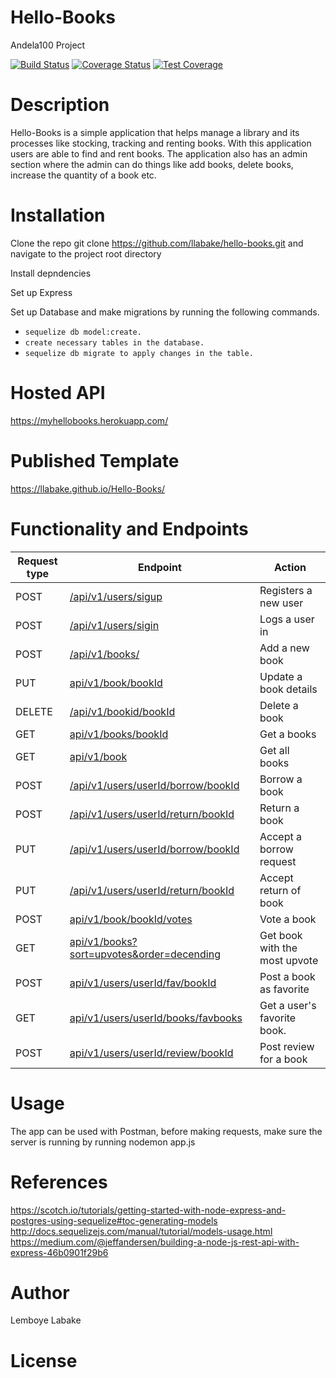 <content>
<snippet>

# Hello-Books

Andela100 Project

[![Build Status](https://travis-ci.org/llabake/Hello-Books.svg?branch=ch-test-API-endpoint-152221220)](https://travis-ci.org/llabake/Hello-Books) [![Coverage Status](https://coveralls.io/repos/github/llabake/Hello-Books/badge.svg?branch=ch-test-API-endpoint-152221220)](https://coveralls.io/github/llabake/Hello-Books?branch=ch-test-API-endpoint-152221220)
[![Test Coverage](https://api.codeclimate.com/v1/badges/dce359c3ae4842ad9876/test_coverage)](https://codeclimate.com/github/llabake/Hello-Books/test_coverage)

# Description

Hello-Books is a simple application that helps manage a library and its processes like stocking, tracking and renting books. With this application users are able to find and rent books. The application also has an admin section where the admin can do things like add books, delete books, increase the quantity of a book etc.

# Installation

Clone the repo git clone https://github.com/llabake/hello-books.git and navigate to the project root directory

Install depndencies

Set up Express

Set up Database and make migrations by running the following commands.<br> 
- `sequelize db model:create.`
- `create necessary tables in the database.`
- `sequelize db migrate to apply changes in the table.`

# Hosted API

https://myhellobooks.herokuapp.com/

# Published Template

https://llabake.github.io/Hello-Books/

# Functionality and Endpoints

Request type | Endpoint | Action
------------ | -------- | ------
POST | [/api/v1/users/sigup](#create-user) | Registers a new user
POST | [/api/v1/users/sigin](#login) | Logs a user in
POST | [/api/v1/books/](#add-book) | Add a new book
PUT | [api/v1/book/bookId](#update-a-book) | Update a book details
DELETE | [/api/v1/bookid/bookId](#delete-a-book) | Delete a book
GET | [api/v1/books/bookId](#get-a-books) | Get a books
GET | [api/v1/book](#get-all-books) | Get all books
POST | [/api/v1/users/userId/borrow/bookId](#borrow-book) | Borrow a book
POST | [/api/v1/users/userId/return/bookId](#return-book) | Return a book
PUT | [/api/v1/users/userId/borrow/bookId](#borrow-book) | Accept a borrow request
PUT | [/api/v1/users/userId/return/bookId](#return-book) | Accept return of book
POST | [api/v1/book/bookId/votes](#vote-a-book) | Vote a book
GET | [api/v1/books?sort=upvotes&order=decending](#get-book-most-upvote) | Get book with the most upvote
POST | [api/v1/users/userId/fav/bookId](#favorite-book) | Post a book as favorite
GET | [api/v1/users/userId/books/favbooks](#get-favorite-books) | Get a user's favorite book.
POST | [api/v1/users/userId/review/bookId](#post-reviews) | Post review for a book
 

# Usage

The app can be used with Postman, before making requests, make sure the server is running by running nodemon app.js

# References

https://scotch.io/tutorials/getting-started-with-node-express-and-postgres-using-sequelize#toc-generating-models <br/>
http://docs.sequelizejs.com/manual/tutorial/models-usage.html </br>
https://medium.com/@jeffandersen/building-a-node-js-rest-api-with-express-46b0901f29b6</br>

# Author
Lemboye Labake

# License

</content>
</snippet>